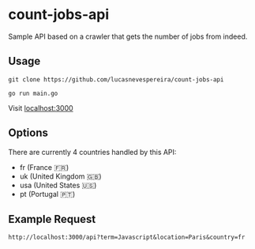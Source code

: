 # count-jobs-api

Sample API based on a crawler that gets the number of jobs from indeed.

## Usage

```
git clone https://github.com/lucasnevespereira/count-jobs-api
```

```
go run main.go
```

Visit [localhost:3000](http://localhost:3000)

## Options

There are currently 4 countries handled by this API:

- fr (France 🇫🇷)
- uk (United Kingdom 🇬🇧)
- usa (United States 🇺🇸)
- pt (Portugal 🇵🇹)

## Example Request

```
http://localhost:3000/api?term=Javascript&location=Paris&country=fr
```
